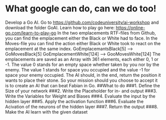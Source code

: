 # What google can do, can we do too!
Develop a Go AI.
Go to https://github.com/codeuniversity/ai-workshop and download the folder GoAI.
Learn how to play go here:
https://online-go.com/learn-to-play-go
In the two emplacements RTF-files from Github, you can find the emplacement either the Black or White had to face.  In the Moves-file you can find the action either Black or White took to react on the emplacement at the same index.
GoEmplacemantsBlack[5] --> GoMovesBlack[5]
GoEmplacementWhite[124] --> GooMovesWhite[124]
The emplacements are saved as an Array with 361 elements, each either 0, 1 or -1. The value 0 stands for an empty space whether taken by you nor by the enemy. The value 1 stands for space you occupied and the value -1 for space your enemy occupied. The AI should, in the end, return the position it wants to place their stone.
So your mission should you choose to accept it is to create an AI that can beat Fabian in Go.
##What to do
###1. Define the Size of your network
###2. Write the Placeholder for in- and output
###3. Write the Variables for Weight and Biases
###4. Evaluate the input by the hidden layer
###5. Apply the activation function
###6. Evaluate the Acivation of the neurons of the hidden layer
###7. Return the output
###8. Make the AI learn with the given dataset